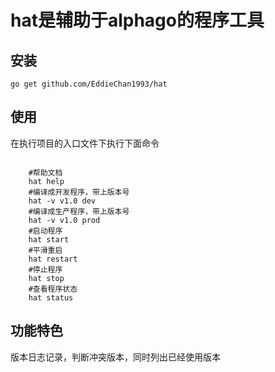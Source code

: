 #  hat是辅助于alphago的程序工具


##  安装
```
go get github.com/EddieChan1993/hat
```
## 使用
在执行项目的入口文件下执行下面命令
```

    #帮助文档
    hat help
    #编译成开发程序，带上版本号
    hat -v v1.0 dev
    #编译成生产程序，带上版本号
    hat -v v1.0 prod
    #启动程序
    hat start
    #平滑重启
    hat restart
    #停止程序
    hat stop
    #查看程序状态
    hat status

```
## 功能特色
版本日志记录，判断冲突版本，同时列出已经使用版本



